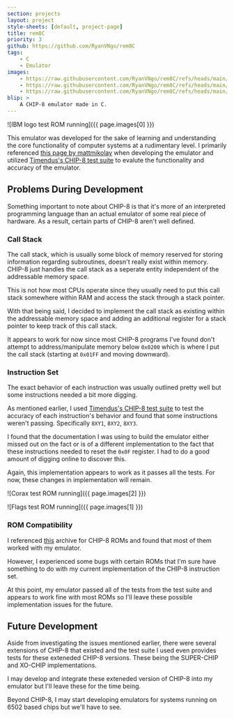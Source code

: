 ```yaml
---
section: projects
layout: project
style-sheets: [default, project-page]
title: rem8C
priority: 3
github: https://github.com/RyanVNgo/rem8C
tags:
    - C
    - Emulator
images:
    - https://raw.githubusercontent.com/RyanVNgo/rem8C/refs/heads/main/images/IBM_test.png
    - https://raw.githubusercontent.com/RyanVNgo/rem8C/refs/heads/main/images/Flags_test.png
    - https://raw.githubusercontent.com/RyanVNgo/rem8C/refs/heads/main/images/Corax_test.png
blip: >
    A CHIP-8 emulator made in C.
---
```


![IBM logo test ROM running]({{ page.images[0] }})

This emulator was developed for the sake of learning and understanding the
core functionality of computer systems at a rudimentary level. I primarily
referenced [this page by mattmikolay](https://github.com/mattmikolay/chip-8/wiki/Mastering-CHIP%E2%80%908)
when developing the emulator and utilized [Timendus's CHIP-8 test suite](https://github.com/Timendus/chip8-test-suite/tree/main)
to evalute the functionality and accuracy of the emulator.

## Problems During Development

Something important to note about CHIP-8 is that it's more of an
interpreted programming language than an actual emulator of some
real piece of hardware. As a result, certain parts of CHIP-8 aren't
well defined.


### Call Stack

The call stack, which is usually some block of memory
reserved for storing information regarding subroutines, doesn't
really exist within memory. CHIP-8 just handles the call stack
as a seperate entity independent of the addressable memory space.

This is not how most CPUs operate since they usually need to put
this call stack somewhere within RAM and access the stack through
a stack pointer.

With that being said, I decided to implement the call stack as
existing within the addressable memory space and adding an
additional register for a stack pointer to keep track of this
call stack.

It appears to work for now since most CHIP-8 programs I've found
don't attempt to address/manipulate memory below `0x0200` which
is where I put the call stack (starting at `0x01FF` and moving
downward).


### Instruction Set

The exact behavior of each instruction was usually outlined
pretty well but some instructions needed a bit more digging.

As mentioned earlier, I used [Timendus's CHIP-8 test suite](https://github.com/Timendus/chip8-test-suite/tree/main)
to test the accuracy of each instruction's behavior and found
that some instructions weren't passing. Specifically `8XY1`,
`8XY2`, `8XY3`.

I found that the documentation I was using to build the emulator
either missed out on the fact or is of a different implementation
to the fact that these instructions needed to reset the `0x0F`
register. I had to do a good amount of digging online to discover
this.

Again, this implementation appears to work as it passes all the tests.
For now, these changes in implementation will remain.

![Corax test ROM running]({{ page.images[2] }})

![Flags test ROM running]({{ page.images[1] }})


### ROM Compatibility

I referenced [this](https://johnearnest.github.io/chip8Archive/?sort=platform#chip8)
archive for CHIP-8 ROMs and found that most of them worked with my
emulator.

However, I experienced some bugs with certain ROMs that I'm sure have
something to do with my current implementation of the CHIP-8 instruction
set.

At this point, my emulator passed all of the tests from the test suite
and appears to work fine with most ROMs so I'll leave these possible
implementation issues for the future.

## Future Development

Aside from investigating the issues mentioned earlier, there were several
extensions of CHIP-8 that existed and the test suite I used even provides
tests for these exteneded CHIP-8 versions. These being the SUPER-CHIP and
XO-CHIP implementations.

I may develop and integrate these exteneded version of CHIP-8 into my
emulator but I'll leave these for the time being.

Beyond CHIP-8, I may start developing emulators for systems running
on 6502 based chips but we'll have to see.

